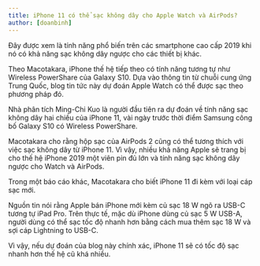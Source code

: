 ```yaml
---
title: iPhone 11 có thể sạc không dây cho Apple Watch và AirPods?
author: [doanbinh]
---
```


Đây được xem là tính năng phổ biến trên các smartphone cao cấp 2019 khi nó có khả năng sạc không dây ngược cho các thiết bị khác.

Theo Macotakara, iPhone thế hệ tiếp theo có tính năng tương tự như Wireless PowerShare của Galaxy S10. Dựa vào thông tin từ chuỗi cung ứng Trung Quốc, blog tin tức này dự đoán Apple Watch có thể được sạc theo phương pháp đó.

Nhà phân tích Ming-Chi Kuo là người đầu tiên ra dự đoán về tính năng sạc không dây hai chiều của iPhone 11, vài ngày trước thời điểm Samsung công bố Galaxy S10 có Wireless PowerShare.

Macotakara cho rằng hộp sạc của AirPods 2 cũng có thể tương thích với việc sạc không dây từ iPhone 11. Vì vậy, nhiều khả năng Apple sẽ trang bị cho thế hệ iPhone 2019 một viên pin đủ lớn và tính năng sạc không dây ngược cho Watch và AirPods.

Trong một báo cáo khác, Macotakara cho biết iPhone 11 đi kèm với loại cáp sạc mới.

Nguồn tin nói rằng Apple bán iPhone mới kèm củ sạc 18 W ngõ ra USB-C tương tự iPad Pro. Trên thực tế, mặc dù iPhone dùng củ sạc 5 W USB-A, người dùng có thể sạc tốc độ nhanh hơn bằng cách mua thêm sạc 18 W và sợi cáp Lightning to USB-C.

Vì vậy, nếu dự đoán của blog này chính xác, iPhone 11 sẽ có tốc độ sạc nhanh hơn thế hệ cũ khá nhiều.